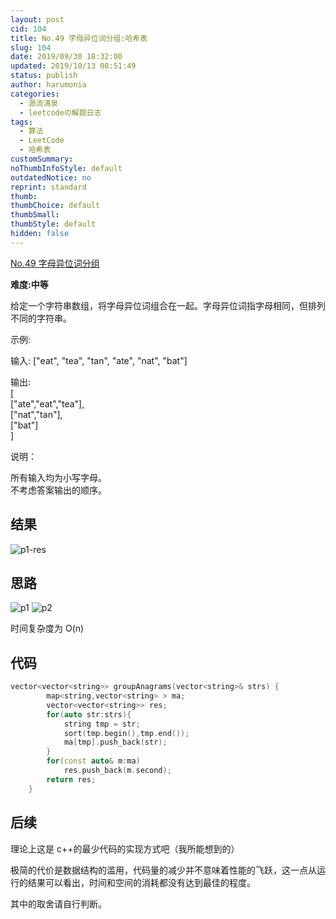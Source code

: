 ```yaml
---
layout: post
cid: 104
title: No.49 字母异位词分组:哈希表
slug: 104
date: 2019/09/30 18:32:00
updated: 2019/10/13 08:51:49
status: publish
author: harumonia
categories:
  - 源流清泉
  - leetcodeの解题日志
tags:
  - 算法
  - LeetCode
  - 哈希表
customSummary:
noThumbInfoStyle: default
outdatedNotice: no
reprint: standard
thumb:
thumbChoice: default
thumbSmall:
thumbStyle: default
hidden: false
---
```


[No.49 字母异位词分组](https://leetcode-cn.com/problems/group-anagrams/)

**难度:中等**

给定一个字符串数组，将字母异位词组合在一起。字母异位词指字母相同，但排列不同的字符串。

<!-- more -->

示例:

输入: ["eat", "tea", "tan", "ate", "nat", "bat"]

输出:  
 [  
 ["ate","eat","tea"],  
 ["nat","tan"],  
 ["bat"]  
 ]

说明：

所有输入均为小写字母。  
不考虑答案输出的顺序。

## 结果

![p1-res](https://harumona-blog.oss-cn-beijing.aliyuncs.com/old_articles/1697465325.png?Expires=1602302176&)

## 思路

![p1](https://harumona-blog.oss-cn-beijing.aliyuncs.com/old_articles/1451376165.png?Expires=1602302195&)
![p2](https://harumona-blog.oss-cn-beijing.aliyuncs.com/old_articles/2143093241.png?Expires=1602302202&)

时间复杂度为 O(n)

## 代码

```cpp
vector<vector<string>> groupAnagrams(vector<string>& strs) {
        map<string,vector<string> > ma;
        vector<vector<string>> res;
        for(auto str:strs){
            string tmp = str;
            sort(tmp.begin(),tmp.end());
            ma[tmp].push_back(str);
        }
        for(const auto& m:ma)
            res.push_back(m.second);
        return res;
    }
```

## 后续

理论上这是 c++的最少代码的实现方式吧（我所能想到的）

极简的代价是数据结构的滥用，代码量的减少并不意味着性能的飞跃，这一点从运行的结果可以看出，时间和空间的消耗都没有达到最佳的程度。

其中的取舍请自行判断。
